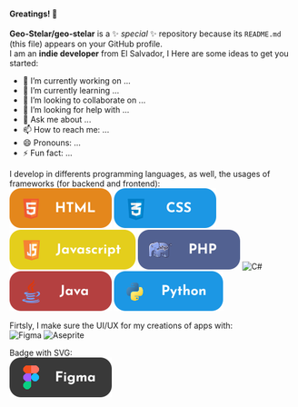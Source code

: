 #### Greatings! 👋


**Geo-Stelar/geo-stelar** is a ✨ _special_ ✨ repository because its `README.md` (this file) appears on your GitHub profile.<br>
I am an **indie developer** from El Salvador, I 
Here are some ideas to get you started:

- 🔭 I’m currently working on ...
- 🌱 I’m currently learning ...
- 👯 I’m looking to collaborate on ...
- 🤔 I’m looking for help with ...
- 💬 Ask me about ...
- 📫 How to reach me: ...
- 😄 Pronouns: ...
- ⚡ Fun fact: ...


I develop in differents programming languages, as well, the usages of frameworks (for backend and frontend):<br>
![HTML](https://raw.githubusercontent.com/Geo-Stelar/geo-stelar/refs/heads/main/imgs/html.svg)
![CSS](https://raw.githubusercontent.com/Geo-Stelar/geo-stelar/refs/heads/main/imgs/css.svg)
![JS](https://raw.githubusercontent.com/Geo-Stelar/geo-stelar/refs/heads/main/imgs/js.svg)
![PHP](https://raw.githubusercontent.com/Geo-Stelar/geo-stelar/refs/heads/main/imgs/php.svg)
![C#](https://raw.githubusercontent.com/Geo-Stelar/geo-stelar/refs/heads/main/imgs/c#.svg)
![JAVA](https://raw.githubusercontent.com/Geo-Stelar/geo-stelar/refs/heads/main/imgs/java.svg)
![PYTHON](https://raw.githubusercontent.com/Geo-Stelar/geo-stelar/refs/heads/main/imgs/py.svg)



Firtsly, I make sure the UI/UX for my creations of apps with:<br>
![Figma](https://img.shields.io/badge/figma-%23F24E1E.svg?style=for-the-badge&logo=figma&logoColor=white)
![Aseprite](https://img.shields.io/badge/Aseprite-FFFFFF?style=for-the-badge&logo=Aseprite&logoColor=#7D929E)

Badge with SVG: <br>
![Mi Badge](https://raw.githubusercontent.com/Geo-Stelar/geo-stelar/refs/heads/main/imgs/figma.svg)
